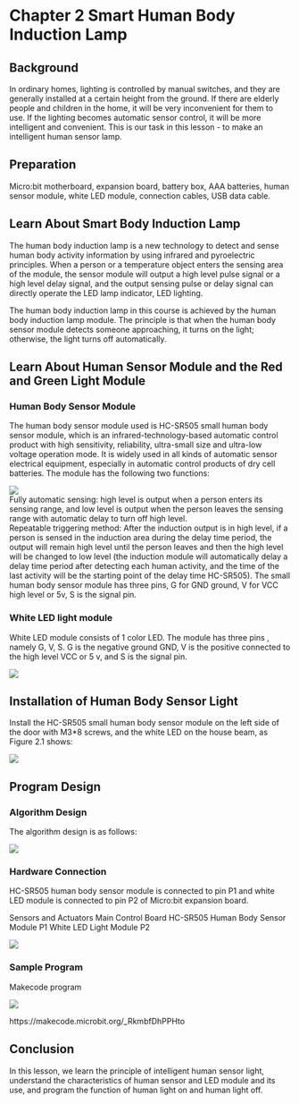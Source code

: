 # Chapter 2 Smart Human Body Induction Lamp
## Background 
<P>
In ordinary homes, lighting is controlled by manual switches, and they are generally installed at a certain height from the ground. If there are elderly people and children in the home, it will be very inconvenient for them to use. If the lighting becomes automatic sensor control, it will be more intelligent and convenient. This is our task in this lesson - to make an intelligent human sensor lamp.

<P> 
    
## Preparation
<P>
Micro:bit motherboard, expansion board, battery box, AAA batteries, human sensor module, white LED module, connection cables, USB data cable.
<P>
    
## Learn About Smart Body Induction Lamp
<P>
The human body induction lamp is a new technology to detect and sense human body activity information by using infrared and pyroelectric principles. When a person or a temperature object enters the sensing area of the module, the sensor module will output a high level pulse signal or a high level delay signal, and the output sensing pulse or delay signal can directly operate the LED lamp indicator, LED lighting. 
<P>
<P>
The human body induction lamp in this course is achieved by the human body induction lamp module. The principle is that when the human body sensor module detects someone approaching, it turns on the light; otherwise, the light turns off automatically.
<P>

## Learn About Human Sensor Module and the Red and Green Light Module
### Human Body Sensor Module
<P>
The human body sensor module used is HC-SR505 small human body sensor module, which is an infrared-technology-based automatic control product with high sensitivity, reliability, ultra-small size and ultra-low voltage operation mode. It is widely used in all kinds of automatic sensor electrical equipment, especially in automatic control products of dry cell batteries. The module has the following two functions: 
<P>
<P>
    
![](pic/2/2.png)<BR>
Fully automatic sensing: high level is output when a person enters its sensing range, and low level is output when the person leaves the sensing range with automatic delay to turn off high level.
<BR>
Repeatable triggering method: After the induction output is in high level, if a person is sensed in the induction area during the delay time period, the output will remain high level until the person leaves and then the high level will be changed to low level (the induction module will automatically delay a delay time period after detecting each human activity, and the time of the last activity will be the starting point of the delay time HC-SR505). The small human body sensor module has three pins, G for GND ground, V for VCC high level or 5v, S is the signal pin.
<P>

### White LED light module
<P>
White LED module consists of 1 color LED. The module has three pins , namely G, V, S. G is the negative ground GND, V is the positive connected to the high level VCC or 5 v, and S is the signal pin.
<P>
<P>
    
![](pic/2/2(1).jpg)<BR>
<P>

## Installation of Human Body Sensor Light     
<P>
Install the HC-SR505 small human body sensor module on the left side of the door with M3*8 screws, and the white LED on the house beam, as Figure 2.1 shows:  
<P>
<P>
    
![](pic/2/2(2).jpg)<BR>
<P>
    
## Program Design 

### Algorithm Design
<P>
    The algorithm design is as follows: 
<P> 
<P>
    
![](pic/2/2(3).png)<BR>
<P>
    
### Hardware Connection
<P>
    HC-SR505 human body sensor module is connected to pin P1 and white LED module is connected to pin P2 of Micro:bit expansion board.
<P>
<P>
Sensors and Actuators             Main Control Board 
HC-SR505 Human Body Sensor Module      P1 
White LED Light Module              P2 
<P>
<P>
    
![](pic/2/2(4).jpg)<BR>
<P>

### Sample Program 
Makecode program
<P>
<P>
    
![](pic/2/2(5).png)<BR>
<P>
<P>
https://makecode.microbit.org/_RkmbfDhPPHto 
<P>
    
## Conclusion
<P>
    In this lesson, we learn the principle of intelligent human sensor light, understand the characteristics of human sensor and LED module and its use, and program the function of human light on and human light off. 
<P>
